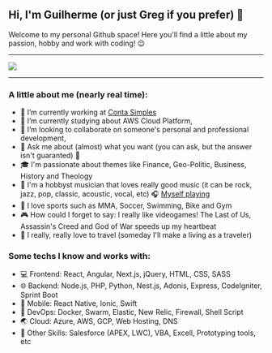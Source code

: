 ## Hi, I'm Guilherme (or just Greg if you prefer) 🚀

Welcome to my personal Github space! Here you'll find a little about my passion, hobby and work with coding! 😉

---

<img src="https://live.staticflickr.com/65535/50651051222_3788b81324_b.jpg" />

---

### A little about me (nearly real time):

- 🔭 I’m currently working at [Conta Simples](http://contasimples.com)
- 🌱 I’m currently studying about AWS Cloud Platform, 
- 👯 I’m looking to collaborate on someone's personal and professional development, 
- 💬 Ask me about (almost) what you want (you can ask, but the answer isn't guaranted) 🤪
- 🎓 I'm passionate about themes like Finance, Geo-Politic, Business, History and Theology
- 🎸 I'm a hobbyst musician that loves really good music (it can be rock, jazz, pop, classic, acoustic, vocal, etc) 🎧 [Myself playing](https://soundcloud.com/greg-dusoli/decadence-dance-extreme-cover-by-greg-dusoli)
- 🥋 I love sports such as MMA, Soccer, Swimming, Bike and Gym
- 🎮 How could I forget to say: I really like videogames! The Last of Us, Assassin's Creed and God of War speeds up my heartbeat
- 🗼 I really, really love to travel (someday I'll make a living as a traveler)


### Some techs I know and works with:

- 💻 Frontend: React, Angular, Next.js, jQuery, HTML, CSS, SASS
- 🌐 Backend: Node.js, PHP, Python, Nest.js, Adonis, Express, CodeIgniter, Sprint Boot
- 📱 Mobile: React Native, Ionic, Swift
- 👷 DevOps: Docker, Swarm, Elastic, New Relic, Firewall, Shell Script
- 🌏 Cloud: Azure, AWS, GCP, Web Hosting, DNS
- 🔧 Other Skills: Salesforce (APEX, LWC), VBA, Excell, Prototyping tools, etc
